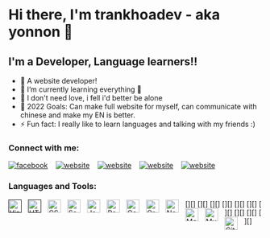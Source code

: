 # Hi there, I'm trankhoadev - aka yonnon 👋 
## I'm a Developer, Language learners!!

- 🔭 A website developer!
- 🌱 I’m currently learning everything 🤣
- 👯 I don't need love, i fell i'd better be alone
- 🥅 2022 Goals: Can make full website for myself, can communicate with chinese and make my EN is better.
- ⚡ Fun fact: I really like to learn languages and talking with my friends :)

### Connect with me:

[![facebook](https://img.icons8.com/nolan/23/facebook-new.png)](https://www.facebook.com/yonnonnn/)
&nbsp;&nbsp;
[![website](./img/youtube-light.svg)](https://www.youtube.com/channel/UC6jTp9Q3pWXzvQEaSkh_UtA)
&nbsp;&nbsp;
[![website](./img/twitter-light.svg)](https://twitter.com/Yonnon4)
&nbsp;&nbsp;
[![website](./img/linkedin-light.svg)](https://www.linkedin.com/in/khoa-tr%E1%BA%A7n-ba32b7238/)
&nbsp;&nbsp;
[![website](./img/instagram-light.svg)](https://www.instagram.com/khoa7317/)


### Languages and Tools:

[<img align="left" alt="Visual Studio Code" width="26px" src="https://cdn.jsdelivr.net/gh/devicons/devicon/icons/vscode/vscode-original.svg" style="padding-right:10px;" />]()
[<img align="left" alt="HTML5" width="26px" src="https://cdn.jsdelivr.net/gh/devicons/devicon/icons/html5/html5-original.svg" style="padding-right:10px;" />]()
[<img align="left" alt="CSS3" width="26px" src="https://cdn.jsdelivr.net/gh/devicons/devicon/icons/css3/css3-original.svg" style="padding-right:10px;" />][]
[<img align="left" alt="Sass" width="26px" src="https://cdn.jsdelivr.net/gh/devicons/devicon/icons/sass/sass-original.svg" style="padding-right:10px;" />][]
[<img align="left" alt="JavaScript" width="26px" src="https://cdn.jsdelivr.net/gh/devicons/devicon/icons/javascript/javascript-original.svg" style="padding-right:10px;" />][]
[<img align="left" alt="React" width="26px" src="https://cdn.jsdelivr.net/gh/devicons/devicon/icons/react/react-original.svg" style="padding-right:10px;" />][]
[<img align="left" alt="Gatsby" width="26px" src="https://cdn.jsdelivr.net/gh/devicons/devicon/icons/gatsby/gatsby-original.svg" style="padding-right:10px;" />][]
[<img align="left" alt="GraphQL" width="26px" src="https://cdn.jsdelivr.net/gh/devicons/devicon/icons/graphql/graphql-plain.svg" style="padding-right:10px;" />][]
[<img align="left" alt="Node.js" width="26px" src="https://cdn.jsdelivr.net/gh/devicons/devicon/icons/nodejs/nodejs-original.svg" style="padding-right:10px;" />][]
[<img align="left" alt="MongoDB" width="26px" src="https://cdn.jsdelivr.net/gh/devicons/devicon/icons/mongodb/mongodb-original.svg" style="padding-right:10px;" />][]
[<img align="left" alt="MySQL" width="26px" src="https://cdn.jsdelivr.net/gh/devicons/devicon/icons/mysql/mysql-original.svg" style="padding-right:10px;" />][]
[<img align="left" alt="Git" width="26px" src="https://cdn.jsdelivr.net/gh/devicons/devicon/icons/git/git-original.svg" style="padding-right:10px;" />][]
